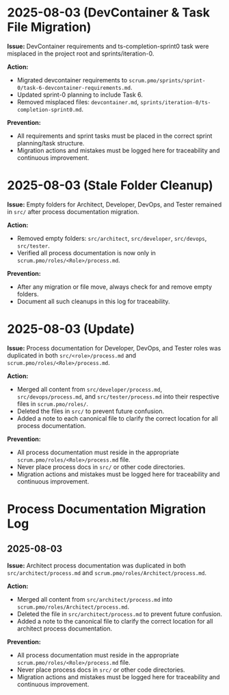 # 2025-08-03 (DevContainer & Task File Migration)

**Issue:** DevContainer requirements and ts-completion-sprint0 task were misplaced in the project root and sprints/iteration-0.

**Action:**
- Migrated devcontainer requirements to `scrum.pmo/sprints/sprint-0/task-6-devcontainer-requirements.md`.
- Updated sprint-0 planning to include Task 6.
- Removed misplaced files: `devcontainer.md`, `sprints/iteration-0/ts-completion-sprint0.md`.

**Prevention:**
- All requirements and sprint tasks must be placed in the correct sprint planning/task structure.
- Migration actions and mistakes must be logged here for traceability and continuous improvement.
# 2025-08-03 (Stale Folder Cleanup)

**Issue:** Empty folders for Architect, Developer, DevOps, and Tester remained in `src/` after process documentation migration.

**Action:**
- Removed empty folders: `src/architect`, `src/developer`, `src/devops`, `src/tester`.
- Verified all process documentation is now only in `scrum.pmo/roles/<Role>/process.md`.

**Prevention:**
- After any migration or file move, always check for and remove empty folders.
- Document all such cleanups in this log for traceability.
# 2025-08-03 (Update)

**Issue:** Process documentation for Developer, DevOps, and Tester roles was duplicated in both `src/<role>/process.md` and `scrum.pmo/roles/<Role>/process.md`.

**Action:**
- Merged all content from `src/developer/process.md`, `src/devops/process.md`, and `src/tester/process.md` into their respective files in `scrum.pmo/roles/`.
- Deleted the files in `src/` to prevent future confusion.
- Added a note to each canonical file to clarify the correct location for all process documentation.

**Prevention:**
- All process documentation must reside in the appropriate `scrum.pmo/roles/<Role>/process.md` file.
- Never place process docs in `src/` or other code directories.
- Migration actions and mistakes must be logged here for traceability and continuous improvement.
# Process Documentation Migration Log

## 2025-08-03

**Issue:** Architect process documentation was duplicated in both `src/architect/process.md` and `scrum.pmo/roles/Architect/process.md`.

**Action:**
- Merged all content from `src/architect/process.md` into `scrum.pmo/roles/Architect/process.md`.
- Deleted the file in `src/architect/process.md` to prevent future confusion.
- Added a note to the canonical file to clarify the correct location for all architect process documentation.

**Prevention:**
- All process documentation must reside in the appropriate `scrum.pmo/roles/<Role>/process.md` file.
- Never place process docs in `src/` or other code directories.
- Migration actions and mistakes must be logged here for traceability and continuous improvement.
